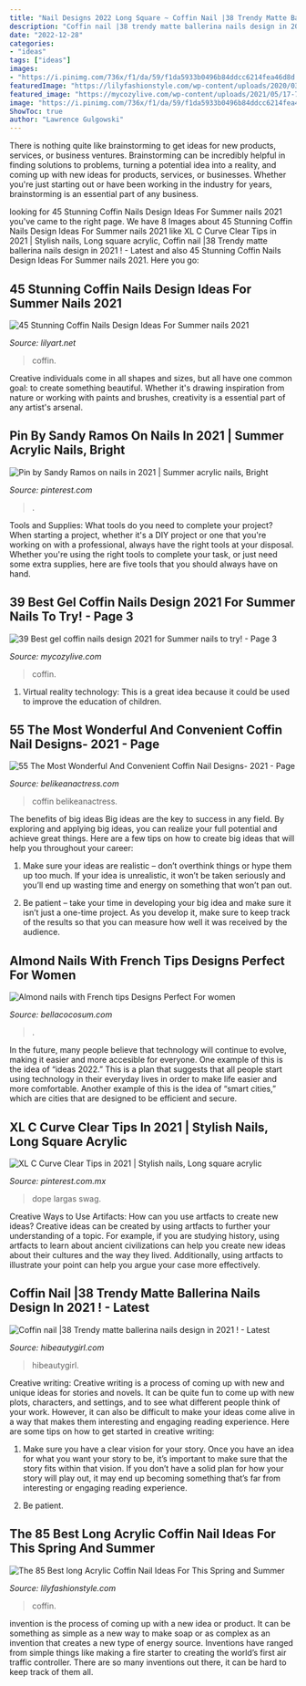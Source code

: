 ```yaml
---
title: "Nail Designs 2022 Long Square ~ Coffin Nail |38 Trendy Matte Ballerina Nails Design In 2021 !"
description: "Coffin nail |38 trendy matte ballerina nails design in 2021 !"
date: "2022-12-28"
categories:
- "ideas"
tags: ["ideas"]
images:
- "https://i.pinimg.com/736x/f1/da/59/f1da5933b0496b84ddcc6214fea46d8d.jpg"
featuredImage: "https://lilyfashionstyle.com/wp-content/uploads/2020/03/75.jpg"
featured_image: "https://mycozylive.com/wp-content/uploads/2021/05/17-768x1152.jpg"
image: "https://i.pinimg.com/736x/f1/da/59/f1da5933b0496b84ddcc6214fea46d8d.jpg"
ShowToc: true
author: "Lawrence Gulgowski"
---
```



There is nothing quite like brainstorming to get ideas for new products, services, or business ventures. Brainstorming can be incredibly helpful in finding solutions to problems, turning a potential idea into a reality, and coming up with new ideas for products, services, or businesses. Whether you're just starting out or have been working in the industry for years, brainstorming is an essential part of any business.

	

		
looking for 45 Stunning Coffin Nails Design Ideas For Summer nails 2021 you've came to the right page. We have 8 Images about 45 Stunning Coffin Nails Design Ideas For Summer nails 2021 like XL C Curve Clear Tips in 2021 | Stylish nails, Long square acrylic, Coffin nail |38 Trendy matte ballerina nails design in 2021 ! - Latest and also 45 Stunning Coffin Nails Design Ideas For Summer nails 2021. Here you go:
		
    
## 45 Stunning Coffin Nails Design Ideas For Summer Nails 2021

<img loading=lazy src="https://lilyart.net/wp-content/uploads/2021/05/34-6-768x1152.jpg" onerror="this.onerror=null;this.src='https://tse2.mm.bing.net/th?id=OIP.n87jL_RJ8tm5KZYpgDtm8AHaLH&amp;pid=15.1';" alt="45 Stunning Coffin Nails Design Ideas For Summer nails 2021">

_Source: lilyart.net_

>coffin. 

	

Creative individuals come in all shapes and sizes, but all have one common goal: to create something beautiful. Whether it's drawing inspiration from nature or working with paints and brushes, creativity is a essential part of any artist's arsenal.

    
## Pin By Sandy Ramos On Nails In 2021 | Summer Acrylic Nails, Bright

<img loading=lazy src="https://i.pinimg.com/736x/f1/da/59/f1da5933b0496b84ddcc6214fea46d8d.jpg" onerror="this.onerror=null;this.src='https://tse2.mm.bing.net/th?id=OIP.Iv-JWHT23_gjW9F5sj6uZwHaLA&amp;pid=15.1';" alt="Pin by Sandy Ramos on nails in 2021 | Summer acrylic nails, Bright">

_Source: pinterest.com_

>. 

	

Tools and Supplies: What tools do you need to complete your project?
When starting a project, whether it's a DIY project or one that you're working on with a professional, always have the right tools at your disposal. Whether you're using the right tools to complete your task, or just need some extra supplies, here are five tools that you should always have on hand.

    
## 39 Best Gel Coffin Nails Design 2021 For Summer Nails To Try! - Page 3

<img loading=lazy src="https://mycozylive.com/wp-content/uploads/2021/05/17-768x1152.jpg" onerror="this.onerror=null;this.src='https://tse1.mm.bing.net/th?id=OIP.szPlmsDb_23Xy-ry075ULwHaLH&amp;pid=15.1';" alt="39 Best gel coffin nails design 2021 for Summer nails to try! - Page 3">

_Source: mycozylive.com_

>coffin. 

	

1. Virtual reality technology: This is a great idea because it could be used to improve the education of children.

    
## 55 The Most Wonderful And Convenient Coffin Nail Designs- 2021 - Page

<img loading=lazy src="https://www.belikeanactress.com/wp-content/uploads/2019/05/coolcupcakee_52347604_343622016247810_5733247426047477312_n-e1557537883744.jpg" onerror="this.onerror=null;this.src='https://tse2.mm.bing.net/th?id=OIP.LGcJ3R762nbMQWKOc7NYqwHaL5&amp;pid=15.1';" alt="55 The Most Wonderful And Convenient Coffin Nail Designs- 2021 - Page">

_Source: belikeanactress.com_

>coffin belikeanactress. 

	

The benefits of big ideas
Big ideas are the key to success in any field. By exploring and applying big ideas, you can realize your full potential and achieve great things. Here are a few tips on how to create big ideas that will help you throughout your career:
1. Make sure your ideas are realistic – don’t overthink things or hype them up too much. If your idea is unrealistic, it won’t be taken seriously and you’ll end up wasting time and energy on something that won’t pan out.

2. Be patient – take your time in developing your big idea and make sure it isn’t just a one-time project. As you develop it, make sure to keep track of the results so that you can measure how well it was received by the audience.


    
## Almond Nails With French Tips Designs Perfect For Women

<img loading=lazy src="https://bellacocosum.com/wp-content/uploads/2021/04/21-8.jpg" onerror="this.onerror=null;this.src='https://tse4.mm.bing.net/th?id=OIP.C54R8_CpbSNnmf3zIDey9AHaLH&amp;pid=15.1';" alt="Almond nails with French tips Designs Perfect For women">

_Source: bellacocosum.com_

>. 

	

In the future, many people believe that technology will continue to evolve, making it easier and more accesible for everyone. One example of this is the idea of “ideas 2022.” This is a plan that suggests that all people start using technology in their everyday lives in order to make life easier and more comfortable. Another example of this is the idea of “smart cities,” which are cities that are designed to be efficient and secure.

    
## XL C Curve Clear Tips In 2021 | Stylish Nails, Long Square Acrylic

<img loading=lazy src="https://i.pinimg.com/736x/bf/cd/54/bfcd54b54cd8bd24c88b113608f71172.jpg" onerror="this.onerror=null;this.src='https://tse3.mm.bing.net/th?id=OIP.b0p4YkgR7ftNC8xguribFQHaNK&amp;pid=15.1';" alt="XL C Curve Clear Tips in 2021 | Stylish nails, Long square acrylic">

_Source: pinterest.com.mx_

>dope largas swag. 

	

Creative Ways to Use Artifacts: How can you use artfacts to create new ideas?
Creative ideas can be created by using artfacts to further your understanding of a topic. For example, if you are studying history, using artfacts to learn about ancient civilizations can help you create new ideas about their cultures and the way they lived. Additionally, using artfacts to illustrate your point can help you argue your case more effectively.

    
## Coffin Nail |38 Trendy Matte Ballerina Nails Design In 2021 ! - Latest

<img loading=lazy src="https://hibeautygirl.com/wp-content/uploads/2021/03/35-5.jpg" onerror="this.onerror=null;this.src='https://tse3.mm.bing.net/th?id=OIP.lzKY4UXA3EMc4F3ynUTIPwHaJr&amp;pid=15.1';" alt="Coffin nail |38 Trendy matte ballerina nails design in 2021 ! - Latest">

_Source: hibeautygirl.com_

>hibeautygirl. 

	

Creative writing:
Creative writing is a process of coming up with new and unique ideas for stories and novels. It can be quite fun to come up with new plots, characters, and settings, and to see what different people think of your work. However, it can also be difficult to make your ideas come alive in a way that makes them interesting and engaging reading experience. Here are some tips on how to get started in creative writing: 
1. Make sure you have a clear vision for your story. Once you have an idea for what you want your story to be, it’s important to make sure that the story fits within that vision. If you don’t have a solid plan for how your story will play out, it may end up becoming something that’s far from interesting or engaging reading experience. 

2. Be patient.

    
## The 85 Best Long Acrylic Coffin Nail Ideas For This Spring And Summer

<img loading=lazy src="https://lilyfashionstyle.com/wp-content/uploads/2020/03/75.jpg" onerror="this.onerror=null;this.src='https://tse1.mm.bing.net/th?id=OIP.pM9Kwmaz6-WSsXp5Y2i5IAHaKm&amp;pid=15.1';" alt="The 85 Best long Acrylic Coffin Nail Ideas For This Spring and Summer">

_Source: lilyfashionstyle.com_

>coffin. 

	

invention is the process of coming up with a new idea or product. It can be something as simple as a new way to make soap or as complex as an invention that creates a new type of energy source. Inventions have ranged from simple things like making a fire starter to creating the world’s first air traffic controller. There are so many inventions out there, it can be hard to keep track of them all.

